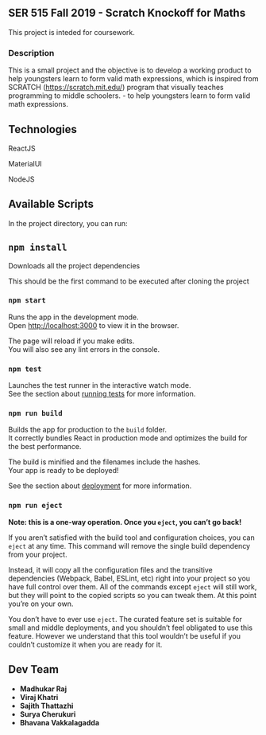## SER 515 Fall 2019 - Scratch Knockoff for Maths

This project is inteded for coursework.

### Description 

This is a small project and the objective is to develop a working product to help youngsters learn to form valid math expressions, which is inspired from SCRATCH (https://scratch.mit.edu/) program that visually teaches programming to middle schoolers. - to help youngsters learn to form valid math expressions. 


## Technologies 

ReactJS

MaterialUI

NodeJS

## Available Scripts 

In the project directory, you can run:

## `npm install`

Downloads all the project dependencies

This should be the first command to be executed after cloning the project 

### `npm start`

Runs the app in the development mode.<br>
Open [http://localhost:3000](http://localhost:3000) to view it in the browser.

The page will reload if you make edits.<br>
You will also see any lint errors in the console.

### `npm test`

Launches the test runner in the interactive watch mode.<br>
See the section about [running tests](https://facebook.github.io/create-react-app/docs/running-tests) for more information.

### `npm run build`

Builds the app for production to the `build` folder.<br>
It correctly bundles React in production mode and optimizes the build for the best performance.

The build is minified and the filenames include the hashes.<br>
Your app is ready to be deployed!

See the section about [deployment](https://facebook.github.io/create-react-app/docs/deployment) for more information.

### `npm run eject`

**Note: this is a one-way operation. Once you `eject`, you can’t go back!**

If you aren’t satisfied with the build tool and configuration choices, you can `eject` at any time. This command will remove the single build dependency from your project.

Instead, it will copy all the configuration files and the transitive dependencies (Webpack, Babel, ESLint, etc) right into your project so you have full control over them. All of the commands except `eject` will still work, but they will point to the copied scripts so you can tweak them. At this point you’re on your own.

You don’t have to ever use `eject`. The curated feature set is suitable for small and middle deployments, and you shouldn’t feel obligated to use this feature. However we understand that this tool wouldn’t be useful if you couldn’t customize it when you are ready for it.

## Dev Team 
* **Madhukar Raj**
* **Viraj Khatri**
* **Sajith Thattazhi**
* **Surya Cherukuri**
* **Bhavana Vakkalagadda**

